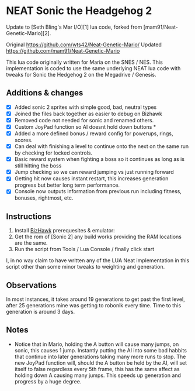 # NEAT Sonic the Headgehog 2

Update to [Seth Bling's Mar I/O][1] lua code, forked from [mam91/Neat-Genetic-Mario][2].

Original https://github.com/wts42/Neat-Genetic-Mario/
Updated https://github.com/mam91/Neat-Genetic-Mario

This lua code originally written for Maria on the SNES / NES. This implementation is coded
to use the same underlying NEAT lua code with tweaks for Sonic the Hedgehog 2 on the Megadrive / Genesis. 

## Additions & changes ##
* [x] Added sonic 2 sprites with simple good, bad, neutral types
* [x] Joined the files back together as easier to debug on Bizhawk
* [x] Removed code not needed for sonic and renamed others.
* [x] Custom JoyPad function so AI doesnt hold down buttons *
* [x] Added a more defined bonus / reward config for powerups, rings, scores.
* [x] Can deal with finishing a level to continue onto the next on the same run by checking for locked controls.
* [x] Basic reward system when fighting a boss so it continues as long as is still hitting the boss
* [x] Jump checking so we can reward jumping vs just running forward
* [x] Getting hit now causes instant restart, this increases generation progress but better long term performance.
* [x] Console now outputs information from previous run including fitness, bonuses, rightmost, etc. 

## Instructions
1. Install [BizHawk](https://github.com/TASVideos/BizHawk) prerequesites & emulator:
2. Get the rom of [Sonic 2] any build works providing the RAM locations are the same. 
3. Run the script from Tools / Lua Console / finally click start

I, in no way claim to have written any of the LUA Neat implementation in this script other than some minor tweaks to weighting and generation. 

## Observations

In most instances, it takes around 19 generations to get past the first level, after 25 generations mine was getting to
robonik every time. Time to this generation is around 3 days. 

## Notes

* Notice that in Mario, holding the A button will cause many jumps, on sonic, this causes 1 jump. Instantly putting the AI
into some bad habbits that continue into later generations taking many more runs to stop. The new JoyPad function will, should the A button
be held by the AI, will set itself to false regardless every 5th frame, this has the same affect as holding down A causing many jumps. 
This speeds up generation and progress by a huge degree. 


